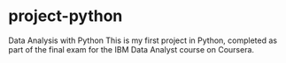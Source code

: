 # project-python
Data Analysis with Python
This is my first project in Python, completed as part of the final exam for the IBM Data Analyst course on Coursera.

